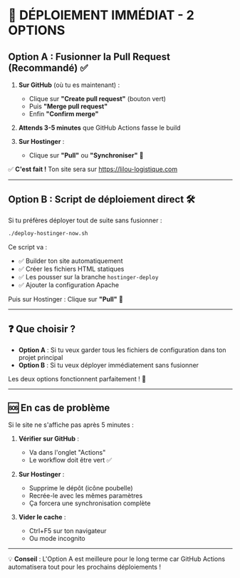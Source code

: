 # 🚀 DÉPLOIEMENT IMMÉDIAT - 2 OPTIONS

## Option A : Fusionner la Pull Request (Recommandé) ✅

1. **Sur GitHub** (où tu es maintenant) :
   - Clique sur **"Create pull request"** (bouton vert)
   - Puis **"Merge pull request"**
   - Enfin **"Confirm merge"**

2. **Attends 3-5 minutes** que GitHub Actions fasse le build

3. **Sur Hostinger** :
   - Clique sur **"Pull"** ou **"Synchroniser"** 🔄

✅ **C'est fait !** Ton site sera sur https://lilou-logistique.com

---

## Option B : Script de déploiement direct 🛠️

Si tu préfères déployer tout de suite sans fusionner :

```bash
./deploy-hostinger-now.sh
```

Ce script va :
- ✅ Builder ton site automatiquement
- ✅ Créer les fichiers HTML statiques
- ✅ Les pousser sur la branche `hostinger-deploy`
- ✅ Ajouter la configuration Apache

Puis sur Hostinger : Clique sur **"Pull"** 🔄

---

## ❓ Que choisir ?

- **Option A** : Si tu veux garder tous les fichiers de configuration dans ton projet principal
- **Option B** : Si tu veux déployer immédiatement sans fusionner

Les deux options fonctionnent parfaitement ! 🎯

---

## 🆘 En cas de problème

Si le site ne s'affiche pas après 5 minutes :

1. **Vérifier sur GitHub** :
   - Va dans l'onglet "Actions"
   - Le workflow doit être vert ✅

2. **Sur Hostinger** :
   - Supprime le dépôt (icône poubelle)
   - Recrée-le avec les mêmes paramètres
   - Ça forcera une synchronisation complète

3. **Vider le cache** :
   - Ctrl+F5 sur ton navigateur
   - Ou mode incognito

---

💡 **Conseil** : L'Option A est meilleure pour le long terme car GitHub Actions automatisera tout pour les prochains déploiements !
